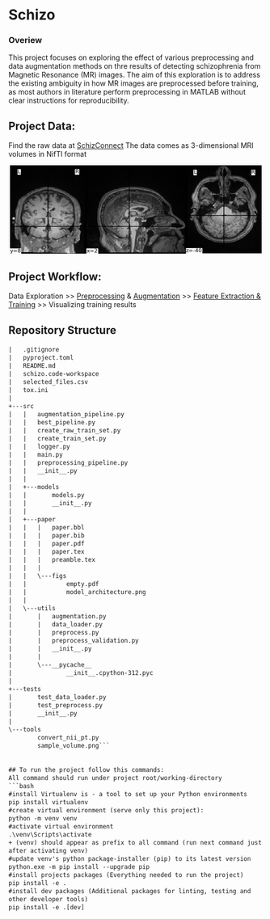 # Schizo
### Overiew
This project focuses on exploring the effect of various preprocessing and data augmentation methods on thre results of detecting schizophrenia from Magnetic Resonance (MR) images. The aim of this exploration is to address the existing ambiguity in how MR images are preprocessed before training, as most authors in literature perform preprocessing in MATLAB without clear instructions for reproducibility.

## Project Data:
Find the raw data at [SchizConnect](http://schizconnect.org/)
The data comes as 3-dimensional MRI volumes in NifTI format



<p align="center">
  <img src="tools/sample_volume.png" alt="Sample volume">
</p>


## Project Workflow:
Data Exploration >> [Preprocessing](src/utils/preprocess.py) & [Augmentation](src/augmentation.py) >> [Feature Extraction & Training](src/models/models.py) >> Visualizing training results

## Repository Structure
```.
|   .gitignore
|   pyproject.toml
|   README.md
|   schizo.code-workspace
|   selected_files.csv
|   tox.ini
|
+---src
|   |   augmentation_pipeline.py
|   |   best_pipeline.py
|   |   create_raw_train_set.py
|   |   create_train_set.py
|   |   logger.py
|   |   main.py
|   |   preprocessing_pipeline.py
|   |   __init__.py
|   |
|   +---models
|   |       models.py
|   |       __init__.py
|   |
|   +---paper
|   |   |   paper.bbl
|   |   |   paper.bib
|   |   |   paper.pdf
|   |   |   paper.tex
|   |   |   preamble.tex
|   |   |
|   |   \---figs
|   |           empty.pdf
|   |           model_architecture.png
|   |
|   \---utils
|       |   augmentation.py
|       |   data_loader.py
|       |   preprocess.py
|       |   preprocess_validation.py
|       |   __init__.py
|       |
|       \---__pycache__
|               __init__.cpython-312.pyc
|
+---tests
|       test_data_loader.py
|       test_preprocess.py
|       __init__.py
|
\---tools
        convert_nii_pt.py
        sample_volume.png```


## To run the project follow this commands:
All command should run under project root/working-directory
```bash 
#install Virtualenv is - a tool to set up your Python environments
pip install virtualenv
#create virtual environment (serve only this project):
python -m venv venv
#activate virtual environment
.\venv\Scripts\activate
+ (venv) should appear as prefix to all command (run next command just after activating venv)
#update venv's python package-installer (pip) to its latest version
python.exe -m pip install --upgrade pip
#install projects packages (Everything needed to run the project)
pip install -e .
#install dev packages (Additional packages for linting, testing and other developer tools)
pip install -e .[dev]
``` 